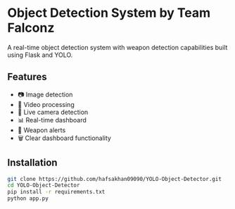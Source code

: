 # Object Detection System by Team Falconz

A real-time object detection system with weapon detection capabilities built using Flask and YOLO.

## Features
- 📷 Image detection
- 🎥 Video processing  
- 🔴 Live camera detection
- 📊 Real-time dashboard
- 🚨 Weapon alerts
- 🗑️ Clear dashboard functionality

## Installation
```bash
git clone https://github.com/hafsakhan09090/YOLO-Object-Detector.git
cd YOLO-Object-Detector
pip install -r requirements.txt
python app.py
